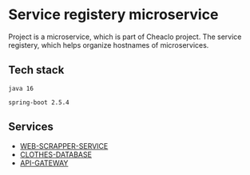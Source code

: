 # Service registery microservice

Project is a microservice, which is part of Cheaclo project. The service registery, which helps organize hostnames of microservices.

## Tech stack

`java 16`

`spring-boot 2.5.4`

## Services

- [WEB-SCRAPPER-SERVICE](https://github.com/cheaclo/web-scrapper)
- [CLOTHES-DATABASE](https://github.com/cheaclo/clothes-database)
- [API-GATEWAY](https://github.com/cheaclo/cloud-gateway)